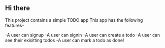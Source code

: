 ## Hi there
This project contains a simple TODO app
This app has the following features-


-A user can signup
-A user can signin
-A user can create a todo
-A user can see their exisitting todos
-A user can mark a todo as done!